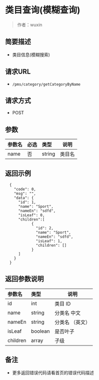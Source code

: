 # 类目查询(模糊查询)

> 作者：wuxin

## 简要描述

- 类目信息(模糊搜索)

## 请求URL
- `/pms/category/getCategoryByName`
  
## 请求方式
- POST 

## 参数

|参数名|必选|类型|说明|
|:----    |:---|:----- |-----   |
|name   |否  |string | 类目名    |

## 返回示例 

``` 
  {
    "code": 0,
	"msg": "",
    "data": {
      "id": 1,
      "name": "Sport",
	  "nameEn": "sdfd",
      "isLeaf": 0,
	  "children":[
	  		{
			  "id": 2,
			  "name": "Sport",
			  "nameEn": "sdfd",
			  "isLeaf": 1,
			  "children": []
			}
	  ]
    }
  }
```

## 返回参数说明 

|参数名|类型|说明|
|:-----  |:-----|-----                           |
|id |int   |类目 ID  |
|name |string   |分类名 中文  |
|nameEn |string   |分类名 （英文）  |
|isLeaf |boolean   |是否叶子  |
|children |array   |子级  |


## 备注 

- 更多返回错误代码请看首页的错误代码描述